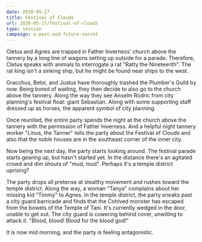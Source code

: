 ```yaml
---
date: 2020-05-17
title: Festival of Clouds
url: 2020-05-17/festival-of-clouds
type: session
campaign: a-past-and-future-secret
---
```


Cletus and Agnes are trapped in Father Inverness' church above the tannery by a long line of wagons setting up outside for a parade.  Therefore, Cletus speaks with animals to interrogate a rat "Ratty the Nineteenth". The rat king isn't a sinking ship, but he might be found near ships to the west.

Gracchus, Belor, and Justus have thoroughly trashed the Plumber's Guild by now. Being bored of waiting, they then decide to also go to the church above the tannery. Along the way they see Anselm Rodric from city planning's festival float: giant Sebastian. Along with some supporting staff dressed up as horses, the apparent symbol of city planning.

Once reunited, the entire party spends the night at the church above the tannery with the permission of Father Inverness. And a helpful night tannery worker "Linus, the Tanner" tells the party about the Festival of Clouds and also that the noble houses are in the southeast corner of the inner city.

Now being the next day, the party starts looking around. The festival parade starts gearing up, but hasn't started yet. In the distance there's an agitated crowd and dim shouts of "mud, mud". Perhaps it's a temple district uprising?

The party drops all pretense at stealthy movement and rushes toward the temple district. Along the way, a woman "Tanya" complains about her missing kid "Timmy" to Agnes. In the temple district, the party sneaks past a city guard barricade and finds that the Cohlved monster has escaped from the bowels of the Temple of Tani. It's currently wedged in the door, unable to get out. The city guard is cowering behind cover, unwilling to attack it. "Blood, blood! Blood for the blood god!"

It is now mid morning, and the party is feeling antagonistic.

